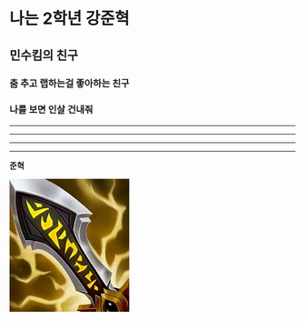 # 나는 2학년 강준혁
## 민수킴의 친구
### 춤 추고 랩하는걸 좋아하는 친구
### 나를 보면 인살 건내줘

---

***

- - -

* * *

**준혁**

![무한의대검](https://github.com/157715777/AIKJH/blob/main/%EB%AC%B4%ED%95%9C.jpg)
